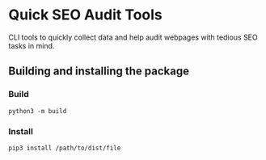 # Quick SEO Audit Tools 

CLI tools to quickly collect data and help audit webpages with tedious SEO tasks in mind.

## Building and installing the package

### Build

```python3 -m build```

### Install

```pip3 install /path/to/dist/file```